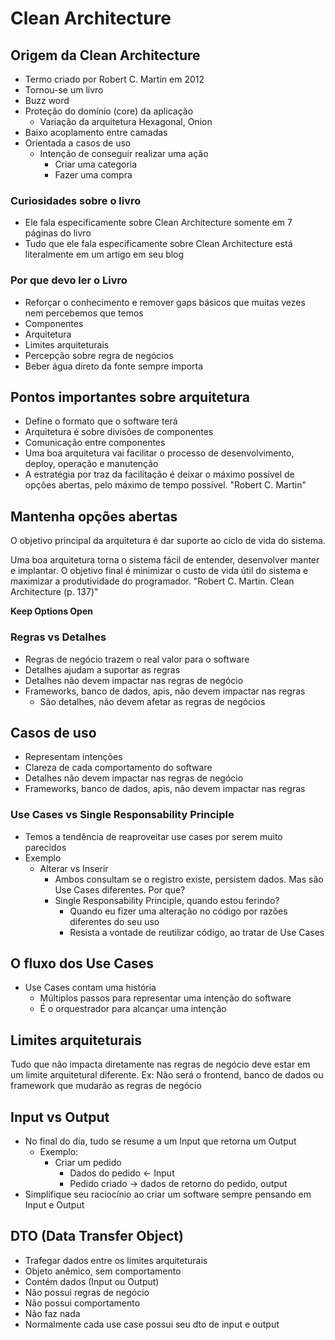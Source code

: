 # Clean Architecture

## Origem da Clean Architecture

- Termo criado por Robert C. Martin em 2012
- Tornou-se um livro
- Buzz word
- Proteção do domínio (core) da aplicação
  - Variação da arquitetura Hexagonal, Onion
- Baixo acoplamento entre camadas
- Orientada a casos de uso
  - Intenção de conseguir realizar uma ação
    - Criar uma categoria
    - Fazer uma compra

### Curiosidades sobre o livro

- Ele fala especificamente sobre Clean Architecture somente em 7 páginas do livro
- Tudo que ele fala especificamente sobre Clean Architecture está literalmente em um artigo em seu blog

### Por que devo ler o Livro

- Reforçar o conhecimento e remover gaps básicos que muitas vezes nem percebemos que temos
- Componentes
- Arquitetura
- Limites arquiteturais
- Percepção sobre regra de negócios
- Beber água direto da fonte sempre importa

## Pontos importantes sobre arquitetura

- Define o formato que o software terá
- Arquitetura é sobre divisões de componentes
- Comunicação entre componentes
- Uma boa arquitetura vai facilitar o processo de desenvolvimento, deploy, operação e manutenção
- A estratégia por traz da facilitação é deixar o máximo possível de opções abertas, pelo máximo de tempo possível. "Robert C. Martin"

## Mantenha opções abertas

O objetivo principal da arquitetura é dar suporte ao ciclo de vida do sistema.

Uma boa arquitetura torna o sistema fácil de entender, desenvolver manter e implantar. O objetivo final é minimizar o custo de vida útil do sistema e maximizar a produtividade do programador. "Robert C. Martin. Clean Architecture (p. 137)"

**Keep Options Open**

### Regras vs Detalhes

- Regras de negócio trazem o real valor para o software
- Detalhes ajudam a suportar as regras
- Detalhes não devem impactar nas regras de negócio
- Frameworks, banco de dados, apis, não devem impactar nas regras
  - São detalhes, não devem afetar as regras de negócios

## Casos de uso

- Representam intenções
- Clareza de cada comportamento do software
- Detalhes não devem impactar nas regras de negócio
- Frameworks, banco de dados, apis, não devem impactar nas regras

### Use Cases vs Single Responsability Principle

- Temos a tendência de reaproveitar use cases por serem muito parecidos
- Exemplo
  - Alterar vs Inserir
    - Ambos consultam se o registro existe, persistem dados. Mas são Use Cases diferentes. Por que?
    - Single Responsability Principle, quando estou ferindo?
      - Quando eu fizer uma alteração no código por razões diferentes do seu uso
      - Resista a vontade de reutilizar código, ao tratar de Use Cases

## O fluxo dos Use Cases

- Use Cases contam uma história
  - Múltiplos passos para representar uma intenção do software
  - É o orquestrador para alcançar uma intenção

## Limites arquiteturais

Tudo que não impacta diretamente nas regras de negócio deve estar em um limite arquitetural diferente.
Ex: Não será o frontend, banco de dados ou framework que mudarão as regras de negócio

## Input vs Output

- No final do dia, tudo se resume a um Input que retorna um Output
  - Exemplo:
    - Criar um pedido
      - Dados do pedido <- Input
      - Pedido criado -> dados de retorno do pedido, output
- Simplifique seu raciocínio ao criar um software sempre pensando em Input e Output

## DTO (Data Transfer Object)

- Trafegar dados entre os limites arquiteturais
- Objeto anêmico, sem comportamento
- Contém dados (Input ou Output)
- Não possui regras de negócio
- Não possui comportamento
- Não faz nada
- Normalmente cada use case possui seu dto de input e output
